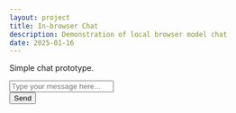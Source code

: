 ```yaml
---
layout: project
title: In-browser Chat
description: Demonstration of local browser model chat
date: 2025-01-16
---
```


Simple chat prototype.

<div class="uk-container uk-margin-top">
    <div id="chat-display" class="uk-card uk-card-default uk-card-body uk-margin"></div>
    <form id="chat-form" class="uk-form-stacked">
        <div class="uk-margin">
            <input class="uk-input" type="text" id="user-input" placeholder="Type your message here...">
        </div>
        <button class="uk-button uk-button-primary" type="submit">Send</button>
    </form>
</div>

<script type="module">
import { pipeline } from "https://cdn.jsdelivr.net/npm/@huggingface/transformers@3.0.0";

// Create a text generation pipeline
const generator = await pipeline(
  "text-generation",
  "onnx-community/Qwen2.5-0.5B-Instruct",
  { dtype: "q4", device: "webgpu" },
);

const messages = [
  { role: "system", content: "You are a helpful assistant." }
];

document.getElementById('chat-form').addEventListener('submit', async (event) => {
    event.preventDefault();
    const userInput = document.getElementById('user-input').value;
    if (userInput.trim() === '') return;

    // Display user message
    const chatDisplay = document.getElementById('chat-display');
    chatDisplay.innerHTML += `<div class="uk-alert-primary" uk-alert>${userInput}</div>`;

    // Add user message to messages
    messages.push({ role: "user", content: userInput });

    // Generate a response
    const output = await generator(messages, { max_new_tokens: 128 });
    const response = output[0].generated_text.at(-1).content;

    // Display assistant response
    chatDisplay.innerHTML += `<div class="uk-alert-success" uk-alert>${response}</div>`;

    // Scroll to the bottom of the chat display
    chatDisplay.scrollTop = chatDisplay.scrollHeight;
    document.getElementById('user-input').value = '';
});
</script>

